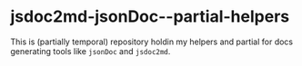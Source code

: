 # jsdoc2md-jsonDoc--partial-helpers
This is (partially temporal) repository holdin my helpers and partial for docs generating tools like `jsonDoc` and `jsdoc2md`.
